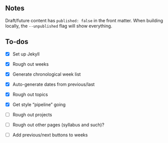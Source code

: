 ## Notes

Draft/future content has `published: false` in the front matter. When building locally, the `--unpublished` flag will show everything.

## To-dos

- [x] Set up Jekyll
- [x] Rough out weeks
- [x] Generate chronological week list
- [x] Auto-generate dates from previous/last
- [x] Rough out topics
- [x] Get style “pipeline” going
- [ ] Rough out projects
- [ ] Rough out other pages (syllabus and such)?
- [ ] Add previous/next buttons to weeks


